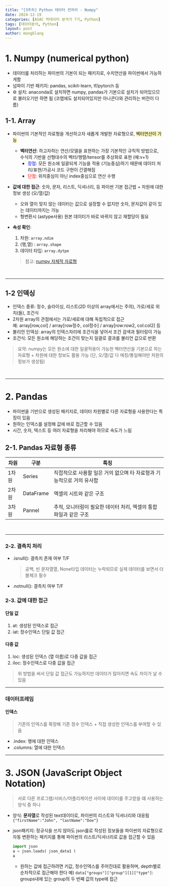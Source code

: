 ```yaml
---
title: "[3주차] Python 데이터 전처리 - Numpy"
date: 2024-12-19
categories: [ASAC 빅데이터 분석가 7기, Python]
tags: [데이터분석, Python]
layout: post
author: mongblang
---
```


# **1. Numpy (numerical python)**
- 데이터를 처리하는 파이썬의 기본이 되는 패키지로, 수치연산을 파이썬에서 가능하게함  
- 넘파이 기반 패키지: pandas, scikit-learn, tf/pytorch 등 
- ⚙️ 설치: anaconda로 설치하면 numpy, pandas가 기본으로 설치가 되어있으므로 불러오기만 하면 됨 (코랩에도 설치되어있지만 아나콘다와 관리하는 버전이 다름)


## **1-1. Array**
- 파이썬의 기본적인 자료형을 개선하고자 새롭게 개발한 자료형으로, <span style="background-color:#fff5b1"> 벡터연산이 가능</span>
    - **벡터연산**: 하고자하는 연산/모델을 표현하는 가장 기본적인 규칙적 방법으로, 수식의 기반을 선형대수의 벡터/행렬/tensor를 추상화로 표현 (예:v+1) 
        - <span style="color:blue"> 장점</span>: 모든 원소에 일괄되게 기능을 적용 (기능중심)하기 때문에 데이터 처리/표현/가공시 코드 구현이 간결해짐 
        - <span style="color:red"> 단점</span>: 위치중심이 아닌 index중심으로 연산 수행

- **값에 대한 접근**: 숫자, 문자, 리스트, 딕셔너리, 등 파이썬 기본 접근법 + 차원에 대한 정보 생성 (오/열/값)
    - 오와 열이 맞지 않는 데이터는 값으로 설정할 수 없지만 숫자, 문자값이 같이 있는 데이터까지는 가능
    - 형변환시 (astype사용) 원본 데이터가 바로 바뀌지 않고 재할당이 필요

- **속성 확인**:
    1. 차원: `array.ndim`
    2. (행,열) : `array.shape`
    3. 데이터 타입: `array.dytpe`

    > 참고: [numpy 자체적 자료형](https://numpy.org/doc/stable/reference/arrays.dtypes.html)

&nbsp;  

---

## **1-2 인덱싱**
- 인덱스 종류: 정수, 슬라이싱, 리스트(2D 이상의 array에서는 주의), 가로/세로 위치(들), 조건식
- 2차원 array의 관점에서는 가로/세로에 대해 독립적으로 접근  
    예: array[row,col] / array[row정수, col정수] / array[row:row2, col:col2] 등 
- 불리언 인덱싱: array의 인덱스자리에 조건식을 넣어서 조건 검색과 필터링이 가능
- 조건식: 모든 원소에 해당하는 조건이 맞는지 일괄로 결과를 불리언 값으로 반환

> 요약: numpy는 모든 원소에 대한 일괄적용이 가능한 벡터연산을 기본으로 하는 자료형 + 차원에 대한 정보도 활용 가능 (단, 오/열/값 다 매칭/통일해야만 차원의 정보가 생성됨)

&nbsp;  

---

# **2. Pandas**
- 파이썬을 기반으로 생성된 패키지로, 데이터 차원별로 다른 자료형을 사용한다는 특징이 있음 
- 원하는 인덱스를 설정해 값에 바로 접근할 수 있음
- 시간, 숫자, 텍스트 등 여러 자료형을 처리해야 하므로 속도가 느림 

## **2-1. Pandas 자료형 종류**

|    차원    | 구분  |  특징 |
|-----------|---|---|
| 1차원    | Series  |  직접적으로 사용할 일은 거의 없으며 타 자료형과 기능적으로 거의 유사함 |
| 2차원 | DataFrame  | 엑셀의 시트와 같은 구조 |
| 3차원  | Pannel | 추적, 모니터링이 필요한 데이터 처리, 엑셀의 통합파일과 같은 구조 |

&nbsp;  

---

### **2-2. 결측치 처리**
- .isnull(): 결측치 존재 여부 T/F
    > 공백, 빈 문자열열, None타입 데이터는 누락되므로 실제 데이터를 보면서 더블체크 필수   

- .notnull(): 결측치 여부 T/F

### **2-3. 값에 대한 접근**

#### 단일 값 
1. at: 생성된 인덱스로 접근
2. iat: 정수인덱스 단일 값 접근

#### 다중 값
1. loc: 생성된 인덱스 (열 이름)로 다중 값을 접근
2. iloc: 정수인덱스로 다중 값을 접근

> 위 방법을 써서 단일 값 접근도 가능하지만 데이터가 많아지면 속도 차이가 날 수 있음  

---

### **데이터프레임** 

#### 인덱스
> 기존의 인덱스를 확장해 기존 정수 인덱스 + 직접 생성한 인덱스를 부여할 수 있음 

- .index: 행에 대한 인덱스
- .columns: 열에 대한 인덱스

---

# 3. JSON (JavaScript Object Notation)
> 서로 다른 프로그램/서비스/어플리케이션 사이에 데이터를 주고받을 떄 사용하는 양식 중 하나   

- 양식: **문자열**로 작성된 text데이터로, 파이썬의 리스트와 딕셔너리와 대응됨
    `{"firstName":"John", "lastName":"Doe"}`

- json패키지: 정규식을 쓰지 않아도 json룰로 작성된 정보들을 파이썬의 자료형으로 자동 변환하는 패키지를 통해 파이썬의 리스트/딕셔너리로 값을 접근할 수 있음

    ```python
    import json
    a = json.loads( json_data1 )
    a
    ```
    - 원하는 값에 접근하려면 키값, 정수인덱스를 주어진대로 활용하며, depth별로 순차적으로 접근해야 한다 
        예) `data["groups"]["group"][1]["type"]`: groups내에 있는 group의 두 번째 값의 type에 접근


